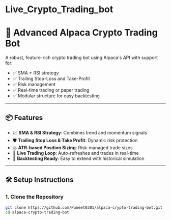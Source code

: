 # Live_Crypto_Trading_bot
# 🚀 Advanced Alpaca Crypto Trading Bot

A robust, feature-rich crypto trading bot using Alpaca's API with support for:
- ✅ SMA + RSI strategy
- ✅ Trailing Stop-Loss and Take-Profit
- ✅ Risk management
- ✅ Real-time trading or paper trading
- ✅ Modular structure for easy backtesting

---

## 📦 Features

- 📈 **SMA & RSI Strategy**: Combines trend and momentum signals
- 🛡️ **Trailing Stop Loss & Take Profit**: Dynamic risk protection
- ⚖️ **ATR-based Position Sizing**: Risk-managed trade sizes
- 🔄 **Live Trading Loop**: Auto-refreshes and trades in real-time
- 🧪 **Backtesting Ready**: Easy to extend with historical simulation

---

## 🛠️ Setup Instructions

### 1. Clone the Repository
```bash
git clone https://github.com/Puneet0301/alpaca-crypto-trading-bot.git
cd alpaca-crypto-trading-bot
